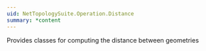 ```yaml
---
uid: NetTopologySuite.Operation.Distance
summary: *content
---
```

Provides classes for computing the distance between geometries
